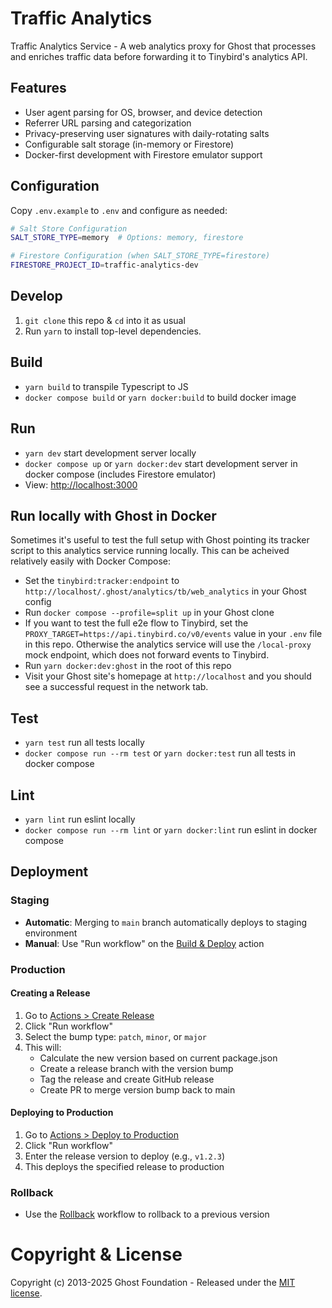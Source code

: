 # Traffic Analytics

Traffic Analytics Service - A web analytics proxy for Ghost that processes and enriches traffic data before forwarding it to Tinybird's analytics API.

## Features

- User agent parsing for OS, browser, and device detection
- Referrer URL parsing and categorization
- Privacy-preserving user signatures with daily-rotating salts
- Configurable salt storage (in-memory or Firestore)
- Docker-first development with Firestore emulator support

## Configuration

Copy `.env.example` to `.env` and configure as needed:

```bash
# Salt Store Configuration
SALT_STORE_TYPE=memory  # Options: memory, firestore

# Firestore Configuration (when SALT_STORE_TYPE=firestore)
FIRESTORE_PROJECT_ID=traffic-analytics-dev
```

## Develop

1. `git clone` this repo & `cd` into it as usual
2. Run `yarn` to install top-level dependencies.

## Build
- `yarn build` to transpile Typescript to JS
- `docker compose build` or `yarn docker:build` to build docker image

## Run

- `yarn dev` start development server locally
- `docker compose up` or `yarn docker:dev` start development server in docker compose (includes Firestore emulator)
- View: [http://localhost:3000](http://localhost:3000)

## Run locally with Ghost in Docker

Sometimes it's useful to test the full setup with Ghost pointing its tracker script to this analytics service running locally. This can be acheived relatively easily with Docker Compose:
- Set the `tinybird:tracker:endpoint` to `http://localhost/.ghost/analytics/tb/web_analytics` in your Ghost config
- Run `docker compose --profile=split up` in your Ghost clone
- If you want to test the full e2e flow to Tinybird, set the `PROXY_TARGET=https://api.tinybird.co/v0/events` value in your `.env` file in this repo. Otherwise the analytics service will use the `/local-proxy` mock endpoint, which does not forward events to Tinybird.
- Run `yarn docker:dev:ghost` in the root of this repo
- Visit your Ghost site's homepage at `http://localhost` and you should see a successful request in the network tab.

## Test

- `yarn test` run all tests locally
- `docker compose run --rm test` or `yarn docker:test` run all tests in docker compose

## Lint
- `yarn lint` run eslint locally
- `docker compose run --rm lint` or `yarn docker:lint` run eslint in docker compose

## Deployment

### Staging
- **Automatic**: Merging to `main` branch automatically deploys to staging environment
- **Manual**: Use "Run workflow" on the [Build & Deploy](../../actions/workflows/build.yml) action

### Production

#### Creating a Release
1. Go to [Actions > Create Release](../../actions/workflows/release.yml)
2. Click "Run workflow"
3. Select the bump type: `patch`, `minor`, or `major`
4. This will:
   - Calculate the new version based on current package.json
   - Create a release branch with the version bump
   - Tag the release and create GitHub release
   - Create PR to merge version bump back to main

#### Deploying to Production
1. Go to [Actions > Deploy to Production](../../actions/workflows/deploy-production.yml)
2. Click "Run workflow"
3. Enter the release version to deploy (e.g., `v1.2.3`)
4. This deploys the specified release to production

### Rollback
- Use the [Rollback](../../actions/workflows/rollback.yml) workflow to rollback to a previous version

# Copyright & License 

Copyright (c) 2013-2025 Ghost Foundation - Released under the [MIT license](LICENSE).